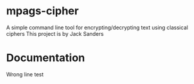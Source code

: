 # mpags-cipher
A simple command line tool for encrypting/decrypting text using classical ciphers
This project is by Jack Sanders
# Documentation
Wrong line test